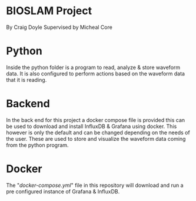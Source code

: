 # BIOSLAM Project
By Craig Doyle
Supervised by Micheal Core

# Python
Inside the python folder is a program to read, analyze & store waveform data. It is also configured to perform actions based on the waveform data that it is reading.

# Backend
In the back end for this project a docker compose file is provided this can be used to download and install InfluxDB & Grafana using docker. This however is only the default and can be changed depending on the needs of the user. These are used to store and visualize the waveform data coming from the python program.
# Docker
The "*docker-compose.yml*" file in this repository will download and run a pre configured instance of Grafana & InfluxDB.